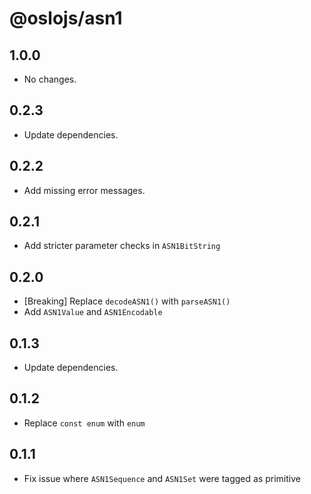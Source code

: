 # @oslojs/asn1

## 1.0.0

- No changes.

## 0.2.3

- Update dependencies.

## 0.2.2

- Add missing error messages.

## 0.2.1

- Add stricter parameter checks in `ASN1BitString`

## 0.2.0

- [Breaking] Replace `decodeASN1()` with `parseASN1()`
- Add `ASN1Value` and `ASN1Encodable`

## 0.1.3

- Update dependencies.

## 0.1.2

- Replace `const enum` with `enum`

## 0.1.1

- Fix issue where `ASN1Sequence` and `ASN1Set` were tagged as primitive
